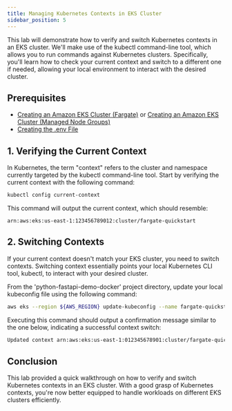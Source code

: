 ```yaml
---
title: Managing Kubernetes Contexts in EKS Cluster
sidebar_position: 5
---
```

This lab will demonstrate how to verify and switch Kubernetes contexts in an EKS cluster. We'll make use of the kubectl command-line tool, which allows you to run commands against Kubernetes clusters. Specifically, you'll learn how to check your current context and switch to a different one if needed, allowing your local environment to interact with the desired cluster.

## Prerequisites

- [Creating an Amazon EKS Cluster (Fargate)](./Create-Cluster#1-creating-the-cluster) or [Creating an Amazon EKS Cluster (Managed Node Groups)](./Create-Cluster#creating-the-cluster)
- [Creating the .env File](../../intro/python/environment-setup#4-creating-the-env-file)

## 1. Verifying the Current Context
In Kubernetes, the term "context" refers to the cluster and namespace currently targeted by the kubectl command-line tool. Start by verifying the current context with the following command:

```bash
kubectl config current-context
```

This command will output the current context, which should resemble:
```
arn:aws:eks:us-east-1:123456789012:cluster/fargate-quickstart
```

## 2. Switching Contexts
If your current context doesn't match your EKS cluster, you need to switch contexts. Switching context essentially points your local Kubernetes CLI tool, kubectl, to interact with your desired cluster.

From the 'python-fastapi-demo-docker' project directory, update your local kubeconfig file using the following command:
```bash
aws eks --region ${AWS_REGION} update-kubeconfig --name fargate-quickstart
```

Executing this command should output a confirmation message similar to the one below, indicating a successful context switch:
```bash
Updated context arn:aws:eks:us-east-1:012345678901:cluster/fargate-quickstart in /Users/frank/.kube/config
```

## Conclusion
This lab provided a quick walkthrough on how to verify and switch Kubernetes contexts in an EKS cluster. With a good grasp of Kubernetes contexts, you're now better equipped to handle workloads on different EKS clusters efficiently.